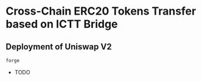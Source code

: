 # Cross-Chain ERC20 Tokens Transfer based on ICTT Bridge

## Deployment of Uniswap V2

```bash
forge 
```

- TODO 

